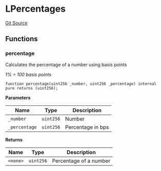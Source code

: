 # LPercentages
[Git Source](https://github.com/VaporFi/liquid-staking/blob/5d323fd7888bb01e362cdf4c980f8c20b18b712f/src/libraries/LPercentages.sol)


## Functions
### percentage

Calculates the percentage of a number using basis points

*1% = 100 basis points*


```solidity
function percentage(uint256 _number, uint256 _percentage) internal pure returns (uint256);
```
**Parameters**

|Name|Type|Description|
|----|----|-----------|
|`_number`|`uint256`|Number|
|`_percentage`|`uint256`|Percentage in bps|

**Returns**

|Name|Type|Description|
|----|----|-----------|
|`<none>`|`uint256`|Percentage of a number|


